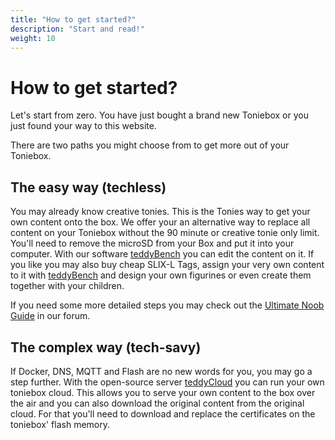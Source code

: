 ```yaml
---
title: "How to get started?"
description: "Start and read!"
weight: 10
---
```

# How to get started?

Let's start from zero. You have just bought a brand new Toniebox or you just found your way to this website.

There are two paths you might choose from to get more out of your Toniebox.

## The easy way (techless)
You may already know creative tonies. This is the Tonies way to get your own content onto the box. We offer your an alternative way to replace all content on your Toniebox without the 90 minute or creative tonie only limit. You'll need to remove the microSD from your Box and put it into your computer. With our software [teddyBench](/docs/tools/teddybench/) you can edit the content on it. If you like you may also buy cheap SLIX-L Tags, assign your very own content to it with [teddyBench](/docs/tools/teddybench/) and design your own figurines or even create them together with your children.

If you need some more detailed steps you may check out the [Ultimate Noob Guide](https://forum.revvox.de/t/ultimate-noob-guide/98/2) in our forum.

## The complex way (tech-savy)
If Docker, DNS, MQTT and Flash are no new words for you, you may go a step further. With the open-source server [teddyCloud](/docs/tools/teddycloud/)  you can run your own toniebox cloud. This allows you to serve your own content to the box over the air and you can also download the original content from the original cloud. For that you'll need to download and replace the certificates on the toniebox' flash memory.